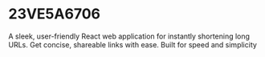 # 23VE5A6706
A sleek, user-friendly React web application for instantly shortening long URLs. Get concise, shareable links with ease. Built for speed and simplicity
